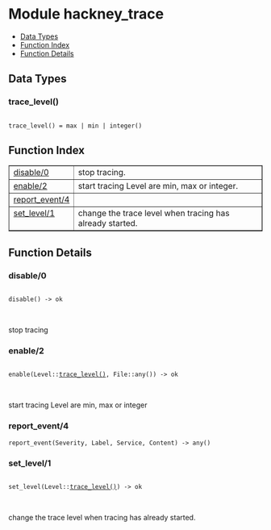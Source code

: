 

# Module hackney_trace #
* [Data Types](#types)
* [Function Index](#index)
* [Function Details](#functions)



<a name="types"></a>

## Data Types ##




### <a name="type-trace_level">trace_level()</a> ###



<pre><code>
trace_level() = max | min | integer()
</code></pre>


<a name="index"></a>

## Function Index ##


<table width="100%" border="1" cellspacing="0" cellpadding="2" summary="function index"><tr><td valign="top"><a href="#disable-0">disable/0</a></td><td>stop tracing.</td></tr><tr><td valign="top"><a href="#enable-2">enable/2</a></td><td>start tracing
Level are min, max or integer.</td></tr><tr><td valign="top"><a href="#report_event-4">report_event/4</a></td><td></td></tr><tr><td valign="top"><a href="#set_level-1">set_level/1</a></td><td>change the trace level when tracing has already started.</td></tr></table>


<a name="functions"></a>

## Function Details ##

<a name="disable-0"></a>

### disable/0 ###


<pre><code>
disable() -&gt; ok
</code></pre>
<br />

stop tracing
<a name="enable-2"></a>

### enable/2 ###


<pre><code>
enable(Level::<a href="#type-trace_level">trace_level()</a>, File::any()) -&gt; ok
</code></pre>
<br />

start tracing
Level are min, max or integer
<a name="report_event-4"></a>

### report_event/4 ###

`report_event(Severity, Label, Service, Content) -> any()`


<a name="set_level-1"></a>

### set_level/1 ###


<pre><code>
set_level(Level::<a href="#type-trace_level">trace_level()</a>) -&gt; ok
</code></pre>
<br />

change the trace level when tracing has already started.
